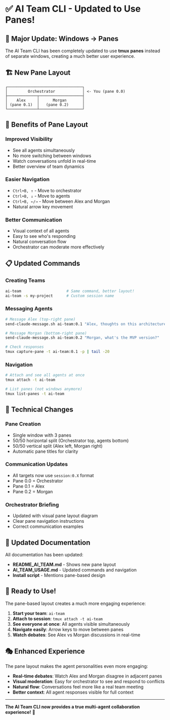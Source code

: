 # ✅ AI Team CLI - Updated to Use Panes!

## 🔄 Major Update: Windows → Panes

The AI Team CLI has been completely updated to use **tmux panes** instead of separate windows, creating a much better user experience.

## 🏗️ New Pane Layout

```
┌─────────────────────────────────┐
│         Orchestrator            │ <- You (pane 0.0)
├─────────────┬───────────────────┤
│    Alex     │      Morgan       │
│ (pane 0.1)  │   (pane 0.2)      │
└─────────────┴───────────────────┘
```

## 🎯 Benefits of Pane Layout

### **Improved Visibility**
- See all agents simultaneously
- No more switching between windows
- Watch conversations unfold in real-time
- Better overview of team dynamics

### **Easier Navigation**
- `Ctrl+B, ↑` - Move to orchestrator
- `Ctrl+B, ↓` - Move to agents
- `Ctrl+B, ←/→` - Move between Alex and Morgan
- Natural arrow key movement

### **Better Communication**
- Visual context of all agents
- Easy to see who's responding
- Natural conversation flow
- Orchestrator can moderate more effectively

## 📋 Updated Commands

### **Creating Teams**
```bash
ai-team                    # Same command, better layout!
ai-team -s my-project      # Custom session name
```

### **Messaging Agents**
```bash
# Message Alex (top-right pane)
send-claude-message.sh ai-team:0.1 "Alex, thoughts on this architecture?"

# Message Morgan (bottom-right pane)  
send-claude-message.sh ai-team:0.2 "Morgan, what's the MVP version?"

# Check responses
tmux capture-pane -t ai-team:0.1 -p | tail -20
```

### **Navigation**
```bash
# Attach and see all agents at once
tmux attach -t ai-team

# List panes (not windows anymore)
tmux list-panes -t ai-team
```

## 🔧 Technical Changes

### **Pane Creation**
- Single window with 3 panes
- 50/50 horizontal split (Orchestrator top, agents bottom)
- 50/50 vertical split (Alex left, Morgan right)
- Automatic pane titles for clarity

### **Communication Updates**
- All targets now use `session:0.X` format
- Pane 0.0 = Orchestrator
- Pane 0.1 = Alex
- Pane 0.2 = Morgan

### **Orchestrator Briefing**
- Updated with visual pane layout diagram
- Clear pane navigation instructions
- Correct communication examples

## 📖 Updated Documentation

All documentation has been updated:
- **README_AI_TEAM.md** - Shows new pane layout
- **AI_TEAM_USAGE.md** - Updated commands and navigation
- **Install script** - Mentions pane-based design

## 🚀 Ready to Use!

The pane-based layout creates a much more engaging experience:

1. **Start your team**: `ai-team`
2. **Attach to session**: `tmux attach -t ai-team`
3. **See everyone at once**: All agents visible simultaneously
4. **Navigate easily**: Arrow keys to move between panes
5. **Watch debates**: See Alex vs Morgan discussions in real-time

## 🎭 Enhanced Experience

The pane layout makes the agent personalities even more engaging:

- **Real-time debates**: Watch Alex and Morgan disagree in adjacent panes
- **Visual moderation**: Easy for orchestrator to see and respond to conflicts
- **Natural flow**: Conversations feel more like a real team meeting
- **Better context**: All agent responses visible for full context

---

**The AI Team CLI now provides a true multi-agent collaboration experience!** 🎉